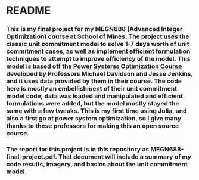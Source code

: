 # README

### This is my final project for my MEGN688 (Advanced Integer Optimization) course at School of Mines. The project uses the classic unit commitment model to solve 1-7 days worth of unit commitment cases, as well as implement efficient formulation techniques to attempt to improve efficiency of the model. This model is based off the [Power Systems Optimization Course](https://github.com/Power-Systems-Optimization-Course/power-systems-optimization) developed by Professors Michael Davidson and Jesse Jenkins, and it uses data provided by them in their course. The code here is mostly an embellishment of their unit commitment model code; data was loaded and manipulated and efficient formulations were added, but the model mostly stayed the same with a few tweaks. This is my first time using Julia, and also a first go at power system optimization, so I give many thanks to these professors for making this an open source course. 

### The report for this project is in this repository as MEGN688-final-project.pdf. That document will include a summary of my code results, imagery, and basics about the unit commitment model.

